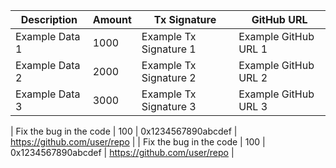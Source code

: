 | Description | Amount | Tx Signature | GitHub URL |
|-------------|--------|--------------|------------|
| Example Data 1       | 1000  | Example Tx Signature 1        | Example GitHub URL 1    |
| Example Data 2       | 2000  | Example Tx Signature 2        | Example GitHub URL 2    |
| Example Data 3       | 3000  | Example Tx Signature 3        | Example GitHub URL 3    |



| Fix the bug in the code | 100 | 0x1234567890abcdef | https://github.com/user/repo |
| Fix the bug in the code | 100 | 0x1234567890abcdef | https://github.com/user/repo |
